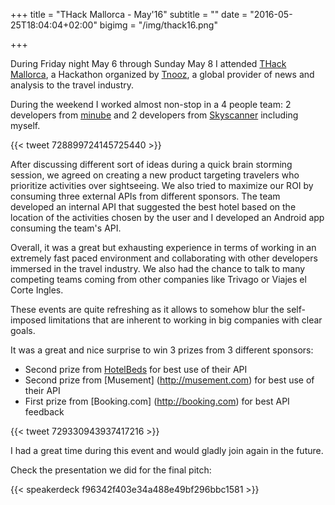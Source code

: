 +++
title = "THack Mallorca - May'16"
subtitle = ""
date = "2016-05-25T18:04:04+02:00"
bigimg = "/img/thack16.png"

+++

During Friday night May 6 through Sunday May 8 I attended [THack Mallorca](https://www.tnooz.com/event/thack-mallorca-2016/), a Hackathon organized by [Tnooz](https://tnooz.com), a global provider of news and analysis to the travel industry.

During the weekend I worked almost non-stop in a 4 people team: 2 developers from [minube](http://minube.com) and 2 developers from [Skyscanner](http://skyscanner.net) including myself.

{{< tweet 728899724145725440 >}}

After discussing different sort of ideas during a quick brain storming session, we agreed on creating a new product targeting travelers who prioritize activities over sightseeing. We also tried to maximize our ROI by consuming three external APIs from different sponsors. The team developed an internal API that suggested the best hotel based on the location of the activities chosen by the user and I developed an Android app consuming the team's API.

Overall, it was a great but exhausting experience in terms of working in an extremely fast paced environment and collaborating with other developers immersed in the travel industry. We also had the chance to talk to many competing teams coming from other companies like Trivago or Viajes el Corte Ingles.

These events are quite refreshing as it allows to somehow blur the self-imposed limitations that are inherent to working in big companies with clear goals.

It was a great and nice surprise to win 3 prizes from 3 different sponsors:

- Second prize from [HotelBeds](http://hotelbeds.com) for best use of their API
- Second prize from [Musement] (http://musement.com) for best use of their API
- First prize from [Booking.com] (http://booking.com) for best API feedback

{{< tweet 729330943937417216 >}}

I had a great time during this event and would gladly join again in the future.

Check the presentation we did for the final pitch:

{{< speakerdeck f96342f403e34a488e49bf296bbc1581 >}}

